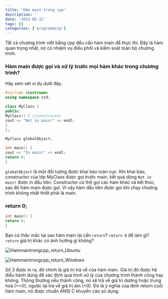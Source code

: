 ```yaml
---
title: 'Hàm main trong cpp'
description: ''
date: '2015-05-12'
tags: []
categories: ['programming']
---
```


Tất cả chương trình viết bằng cpp đều cần hàm main để thực thi. Đây là hàm quan trọng nhất, nó có nhiệm vụ điều phối và kiểm soát toàn bộ chương trình.

<!--more-->

### Hàm main được gọi và xử lý trước mọi hàm khác trong chương trình?

Hãy xem xét ví dụ dưới đây.

```cpp
#include <iostream>
using namespace std;

class MyClass {
public:
MyClass() { //constructor
cout << "Not in main!" << endl;
}
};

MyClass globalObject;

int main() {
cout << "In main!" << endl;
return 0;
}
```

`globalObject` là một đối tượng được khai báo toàn cục. Khi khai báo, constructor của lớp MyClass được gọi trước main, kết quả dòng `Not in main!` được in đầu tiên. Constructor có thể gọi các hàm khác và kết thúc, sau đó hàm main được gọi. Vì vậy hàm đầu tiên được gọi khi chạy chương trình không nhất thiết phải là main.

### return 0;

```cpp
int main() {
return 0;
}
```

Bạn có thắc mắc tại sao hàm main lại cần `return`? `return 0` để làm gì? `return` giá trị khác có ảnh hưởng gì không?

![Hammaintrongcpp_return_Ubuntu](/images/Hammaintrongcpp_return_1.png)

![Hammaintrongcpp_return_Windows](/images/Hammaintrongcpp_return_2.png)

Số 3 được in ra, đó chính là giá trị trả về của hàm main. Giá trị đó được hệ điều hành dùng để xác định quá trình xử lý của chương trình thành công hay không. Thông thường nếu thành công, nó sẽ trả về giá trị dương hoặc trung hoà \(>=0\), ngược lại trả về giá trị âm (<0). Đó là ý nghĩa của lệnh return cuối hàm main, nó được chuẩn ANSI C khuyến cáo sử dụng.
